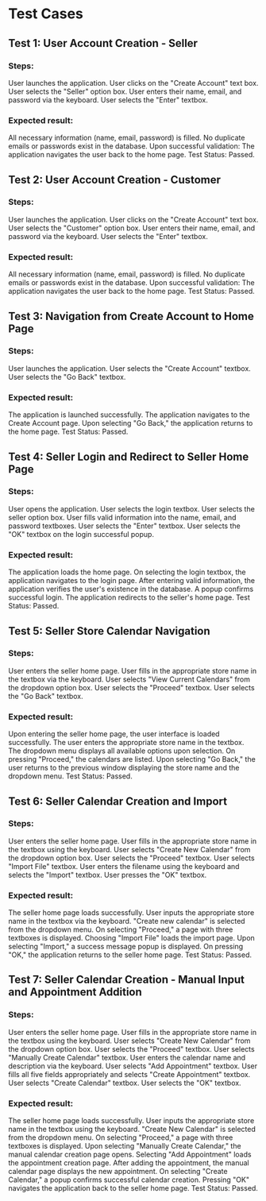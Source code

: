 # Test Cases

## Test 1: User Account Creation - Seller
### Steps:

User launches the application.
User clicks on the "Create Account" text box.
User selects the "Seller" option box.
User enters their name, email, and password via the keyboard.
User selects the "Enter" textbox.
### Expected result:

All necessary information (name, email, password) is filled.
No duplicate emails or passwords exist in the database.
Upon successful validation:
The application navigates the user back to the home page.
Test Status: Passed.

## Test 2: User Account Creation - Customer
### Steps:

User launches the application.
User clicks on the "Create Account" text box.
User selects the "Customer" option box.
User enters their name, email, and password via the keyboard.
User selects the "Enter" textbox.
### Expected result:

All necessary information (name, email, password) is filled.
No duplicate emails or passwords exist in the database.
Upon successful validation:
The application navigates the user back to the home page.
Test Status: Passed.

## Test 3: Navigation from Create Account to Home Page
### Steps:

User launches the application.
User selects the "Create Account" textbox.
User selects the "Go Back" textbox.
### Expected result:

The application is launched successfully.
The application navigates to the Create Account page.
Upon selecting "Go Back," the application returns to the home page.
Test Status: Passed.

## Test 4: Seller Login and Redirect to Seller Home Page
### Steps:

User opens the application.
User selects the login textbox.
User selects the seller option box.
User fills valid information into the name, email, and password textboxes.
User selects the "Enter" textbox.
User selects the "OK" textbox on the login successful popup.
### Expected result:

The application loads the home page.
On selecting the login textbox, the application navigates to the login page.
After entering valid information, the application verifies the user's existence in the database.
A popup confirms successful login.
The application redirects to the seller's home page.
Test Status: Passed.

## Test 5: Seller Store Calendar Navigation
### Steps:

User enters the seller home page.
User fills in the appropriate store name in the textbox via the keyboard.
User selects "View Current Calendars" from the dropdown option box.
User selects the "Proceed" textbox.
User selects the "Go Back" textbox.
### Expected result:

Upon entering the seller home page, the user interface is loaded successfully.
The user enters the appropriate store name in the textbox.
The dropdown menu displays all available options upon selection.
On pressing "Proceed," the calendars are listed.
Upon selecting "Go Back," the user returns to the previous window displaying the store name and the dropdown menu.
Test Status: Passed.

## Test 6: Seller Calendar Creation and Import
### Steps:

User enters the seller home page.
User fills in the appropriate store name in the textbox using the keyboard.
User selects "Create New Calendar" from the dropdown option box.
User selects the "Proceed" textbox.
User selects "Import File" textbox.
User enters the filename using the keyboard and selects the "Import" textbox.
User presses the "OK" textbox.
### Expected result:

The seller home page loads successfully.
User inputs the appropriate store name in the textbox via the keyboard.
"Create new calendar" is selected from the dropdown menu.
On selecting "Proceed," a page with three textboxes is displayed.
Choosing "Import File" loads the import page.
Upon selecting "Import," a success message popup is displayed.
On pressing "OK," the application returns to the seller home page.
Test Status: Passed.


## Test 7: Seller Calendar Creation - Manual Input and Appointment Addition
### Steps:

User enters the seller home page.
User fills in the appropriate store name in the textbox using the keyboard.
User selects "Create New Calendar" from the dropdown option box.
User selects the "Proceed" textbox.
User selects "Manually Create Calendar" textbox.
User enters the calendar name and description via the keyboard.
User selects "Add Appointment" textbox.
User fills all five fields appropriately and selects "Create Appointment" textbox.
User selects "Create Calendar" textbox.
User selects the "OK" textbox.
### Expected result:

The seller home page loads successfully.
User inputs the appropriate store name in the textbox using the keyboard.
"Create New Calendar" is selected from the dropdown menu.
On selecting "Proceed," a page with three textboxes is displayed.
Upon selecting "Manually Create Calendar," the manual calendar creation page opens.
Selecting "Add Appointment" loads the appointment creation page.
After adding the appointment, the manual calendar page displays the new appointment.
On selecting "Create Calendar," a popup confirms successful calendar creation.
Pressing "OK" navigates the application back to the seller home page.
Test Status: Passed.















